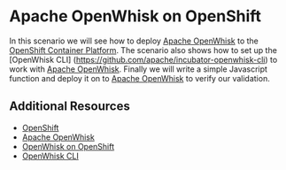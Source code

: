 # Apache OpenWhisk on OpenShift

In this scenario we will see how to deploy [Apache OpenWhisk](https://openwhisk.apache.org/) 
to the [OpenShift Container Platform](https://openshift.com]).  The scenario also shows how to set up the [OpenWhisk CLI]
(https://github.com/apache/incubator-openwhisk-cli) to work with [Apache OpenWhisk](https://openwhisk.apache.org/).  Finally we will 
 write a simple Javascript function and deploy it on to [Apache OpenWhisk](https://openwhisk.apache.org/) to verify our validation.

## Additional Resources

* [OpenShift](https://www.openshift.com/)
* [Apache OpenWhisk](https://openwhisk.apache.org/)
* [OpenWhisk on OpenShift](https://github.com/projectodd/openwhisk-openshift)
* [OpenWhisk CLI](https://github.com/apache/incubator-openwhisk-cli)